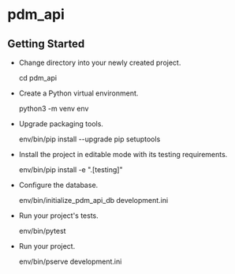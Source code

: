 pdm_api
=======

Getting Started
---------------

- Change directory into your newly created project.

    cd pdm_api

- Create a Python virtual environment.

    python3 -m venv env

- Upgrade packaging tools.

    env/bin/pip install --upgrade pip setuptools

- Install the project in editable mode with its testing requirements.

    env/bin/pip install -e ".[testing]"

- Configure the database.

    env/bin/initialize_pdm_api_db development.ini

- Run your project's tests.

    env/bin/pytest

- Run your project.

    env/bin/pserve development.ini
